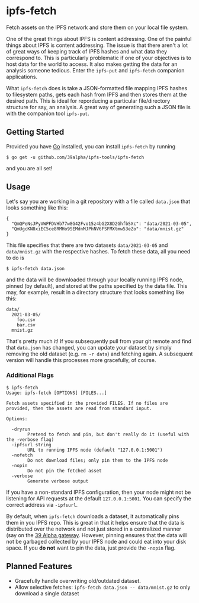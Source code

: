 # ipfs-fetch

Fetch assets on the IPFS network and store them on your local file system.

One of the great things about IPFS is content addressing. One of the painful things about IPFS is
content addressing. The issue is that there aren't a lot of great ways of keeping track of IPFS
hashes and what data they correspond to. This is particularly problematic if one of your objectives
is to host data for the world to access. It also makes getting the data for an analysis someone
tedious. Enter the `ipfs-put` and `ipfs-fetch` companion applications.

What `ipfs-fetch` does is take a JSON-formatted file mapping IPFS hashes to filesystem paths, gets
each hash from IPFS and then stores them at the desired path. This is ideal for reporducing a
particular file/directory structure for say, an analysis. A great way of generating such a JSON file
is with the companion tool `ipfs-put`.

## Getting Started

Provided you have [Go](https://golang.org) installed, you can install `ipfs-fetch` by running

```shell
$ go get -u github.com/39alpha/ipfs-tools/ipfs-fetch
```

and you are all set!

## Usage

Let's say you are working in a git repository with a file called `data.json` that looks something
like this:

```
{
  "QmQPeNsJPyVWPFDVHb77w8G42Fvo15z4bG2X8D2GhfbSXc": "data/2021-03-05",
  "QmUgcKN8xiEC5ce8RMHo9SEMdnMJPhNV6FSFMXtmw53eZo": "data/mnist.gz"
}
```

This file specifies that there are two datasets `data/2021-03-05` and `data/mnist.gz` with the
respective hashes. To fetch these data, all you need to do is

```
$ ipfs-fetch data.json
```

and the data will be downloaded through your locally running IPFS node, pinned (by default), and
stored at the paths specified by the data file. This may, for example, result in a directory
structure that looks something like this:

```
data/
  2021-03-05/
    foo.csv
    bar.csv
  mnist.gz
```

That's pretty much it! If you subsequently pull from your git remote and find that `data.json` has
changed, you can update your dataset by simply removing the old dataset (e.g. `rm -r data`) and
fetching again. A subsequent version will handle this processes more gracefully, of course.

### Additional Flags

```shell
$ ipfs-fetch
Usage: ipfs-fetch [OPTIONS] [FILES...]

Fetch assets specified in the provided FILES. If no files are
provided, then the assets are read from standard input.

Options:

  -dryrun
    	Pretend to fetch and pin, but don't really do it (useful with the -verbose flag)
  -ipfsurl string
    	URL to running IPFS node (default "127.0.0.1:5001")
  -nofetch
    	Do not download files; only pin them to the IPFS node
  -nopin
    	Do not pin the fetched asset
  -verbose
    	Generate verbose output
```

If you have a non-standard IPFS configuration, then your node might not be listening for API
requests at the default `127.0.0.1:5001`. You can specify the correct address via `-ipfsurl`.

By default, when `ipfs-fetch` downloads a dataset, it automatically pins them in you IPFS repo. This
is great in that it helps ensure that the data is distributed over the network and not just stored
in a centralized manner (say on the [39 Alpha gateway](https://gateway.39alpharesearch.org).
However, pinning ensures that the data will not be garbaged collected by your IPFS node and could
eat into your disk space. If you **do not** want to pin the data, just provide the `-nopin` flag.

## Planned Features

* Gracefully handle overwriting old/outdated dataset.
* Allow selective fetches: `ipfs-fetch data.json -- data/mnist.gz` to only download a single
  dataset
